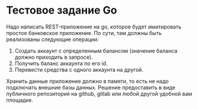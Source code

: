 # Тестовое задание Go

Надо написать REST-приложение на go, которое будет имитировать простое банковское приложение. По сути, там должны быть
реализованы следующие операции:

1. Создать аккаунт с определенным балансом (значение баланса должно приходить в запросе).
2. Получить баланс аккаунта по его id.
3. Перевести средства с одного аккаунта на другой.

Хранить данные приложение должно в памяти, то есть не надо подключать внешние базы данных. Решение предоставить в виде
публичного репозитория на github, gitlab или любой другой удобной вам площадке.
